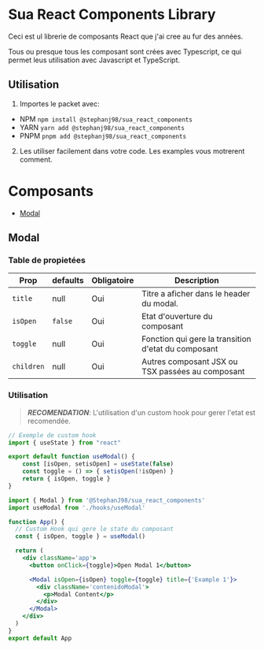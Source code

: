 # Sua React Components Library

Ceci est ul librerie de composants React que j'ai cree au fur des années.

Tous ou presque tous les composant sont crées avec Typescript, ce qui permet leus utilisation avec Javascript et TypeScript.

## Utilisation

1. Importes le packet avec:

- NPM `npm install @stephanj98/sua_react_components`
- YARN `yarn add @stephanj98/sua_react_components`
- PNPM `pnpm add @stephanj98/sua_react_components`

2. Les utiliser facilement dans votre code. Les examples vous motrerent comment.


# Composants

- [Modal](#modal)

## Modal

### Table de propietées

| Prop | defaults | Obligatoire | Description |
|-|-|-|-|
| `title` | null | Oui | Titre a aficher dans le header du modal. |
| `isOpen` | `false` | Oui | Etat d'ouverture du composant |
| `toggle` | null | Oui | Fonction qui gere la transition d'etat du composant |
| `children` | null | Oui | Autres composant JSX ou TSX passées au composant |

### Utilisation

> ***RECOMENDATION***: L'utilisation d'un custom hook pour gerer l'etat est recomendée.

```jsx
// Exemple de custom hook
import { useState } from "react"

export default function useModal() {
    const [isOpen, setisOpen] = useState(false)
    const toggle = () => { setisOpen(!isOpen) }
    return { isOpen, toggle }
}
```

```jsx
import { Modal } from '@StephanJ98/sua_react_components'
import useModal from './hooks/useModal'

function App() {
  // Custom Hook qui gere le state du composant  
  const { isOpen, toggle } = useModal()

  return (
    <div className='app'>
      <button onClick={toggle}>Open Modal 1</button>

      <Modal isOpen={isOpen} toggle={toggle} title={'Example 1'}>
        <div className='contenidoModal'>
          <p>Modal Content</p>
        </div>
      </Modal>
    </div>
  )
}
export default App
```